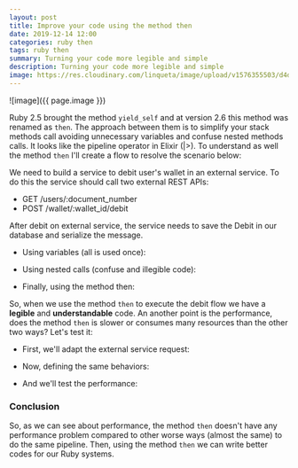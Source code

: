 ```yaml
---
layout: post
title: Improve your code using the method then
date: 2019-12-14 12:00
categories: ruby then
tags: ruby then
summary: Turning your code more legible and simple
description: Turning your code more legible and simple
image: https://res.cloudinary.com/linqueta/image/upload/v1576355503/d4d5db.png_text_vbuc0h.png
---
```


![image]({{ page.image }})

Ruby 2.5 brought the method `yield_self` and at version 2.6 this method was renamed as `then`. The approach between them is to simplify your stack methods call avoiding unnecessary variables and confuse nested methods calls. It looks like the pipeline operator in Elixir (|>).
To understand as well the method `then` I'll create a flow to resolve the scenario below:

We need to build a service to debit user's wallet in an external service. To do this the service should call two external REST APIs:

* GET  /users/:document_number
* POST /wallet/:wallet_id/debit

After debit on external service, the service needs to save the Debit in our database and serialize the message.

- Using variables (all is used once):

<script src="https://gist.github.com/linqueta/fd75036eecbbd99dd0e896104f44e107.js"></script>

- Using nested calls (confuse and illegible code):

<script src="https://gist.github.com/linqueta/763a6eea3a6428fa3fb6747a00439911.js"></script>

- Finally, using the method then:

<script src="https://gist.github.com/linqueta/260a06f97420005a620a0421b5054607.js"></script>

So, when we use the method `then` to execute the debit flow we have a **legible** and **understandable** code. An another point is the performance, does the method `then` is slower or consumes many resources than the other two ways? Let's test it:

- First, we'll adapt the external service request:

<script src="https://gist.github.com/linqueta/3d16c8449d98763825f9a12824a2771e.js"></script>

- Now, defining the same behaviors:

<script src="https://gist.github.com/linqueta/e503cc85901c6da6d08709b58daa69e2.js"></script>

- And we'll test the performance:

<script src="https://gist.github.com/linqueta/45a2d614d8a5f5dbbe936a40ce0ed6d3.js"></script>

### Conclusion

So, as we can see about performance, the method `then` doesn't have any performance problem compared to other worse ways (almost the same) to do the same pipeline. Then, using the method `then` we can write better codes for our Ruby systems.